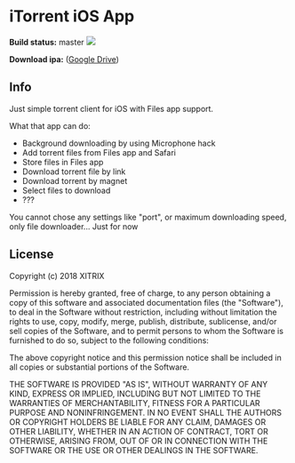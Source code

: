 # iTorrent iOS App

**Build status:** master ![](https://www.bitrise.io/app/fb04a8ae5980d0e0/status.svg?token=XwFNndLUAUGMJC1FgOKMFw&branch=master)

**Download ipa:** ([Google Drive](https://goo.gl/WCiBvi))

## Info

Just simple torrent client for iOS with Files app support.

What that app can do:
- Background downloading by using Microphone hack
- Add torrent files from Files app and Safari
- Store files in Files app
- Download torrent file by link
- Download torrent by magnet
- Select files to download
- ??? 

You cannot chose any settings like "port", or maximum downloading speed, only file downloader... Just for now

## License

Copyright (c) 2018 XITRIX

Permission is hereby granted, free of charge, to any person obtaining a copy
of this software and associated documentation files (the "Software"), to deal 
in the Software without restriction, including without limitation the rights 
to use, copy, modify, merge, publish, distribute, sublicense, and/or sell
copies of the Software, and to permit persons to whom the Software is
furnished to do so, subject to the following conditions:

The above copyright notice and this permission notice shall be included in all
copies or substantial portions of the Software.

THE SOFTWARE IS PROVIDED "AS IS", WITHOUT WARRANTY OF ANY KIND, EXPRESS OR
IMPLIED, INCLUDING BUT NOT LIMITED TO THE WARRANTIES OF MERCHANTABILITY,
FITNESS FOR A PARTICULAR PURPOSE AND NONINFRINGEMENT. IN NO EVENT SHALL THE
AUTHORS OR COPYRIGHT HOLDERS BE LIABLE FOR ANY CLAIM, DAMAGES OR OTHER 
LIABILITY, WHETHER IN AN ACTION OF CONTRACT, TORT OR OTHERWISE, ARISING FROM,
OUT OF OR IN CONNECTION WITH THE SOFTWARE OR THE USE OR OTHER DEALINGS IN THE
SOFTWARE.